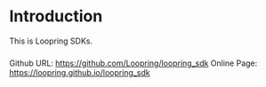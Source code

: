 # Introduction

This is Loopring SDKs.

##### 
Github URL: https://github.com/Loopring/loopring_sdk
Online Page: https://loopring.github.io/loopring_sdk
